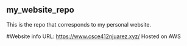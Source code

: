 ## my_website_repo
This is the repo that corresponds to my personal website.

#Website info
URL: https://www.csce412njuarez.xyz/
Hosted on AWS
